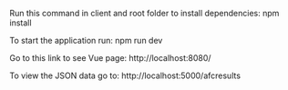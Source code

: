 Run this command in client and root folder to install dependencies:
npm install

To start the application run:
npm run dev

Go to this link to see Vue page:
http://localhost:8080/

To view the JSON data go to:
http://localhost:5000/afcresults